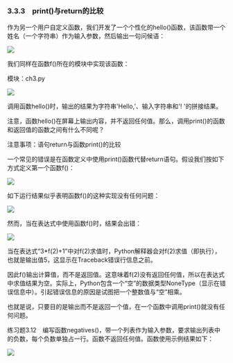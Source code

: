    

### 3.3.3　print()与return的比较

作为另一个用户自定义函数，我们开发了一个个性化的hello()函数，该函数带一个姓名（一个字符串）作为输入参数，然后输出一句问候语：

![](0-Assets/Epubook/程序员编程语言经典合集（计算机科学丛书5册套装），javapython编程语言含经典教材龙书《编译原理》%20(Bruce%20Eckel%20%20Alfred%20V.%20Aho%20%20Monica%20S.%20Lam%20etc.)%20(Z-Library)/images/image08090.jpeg)

我们同样在函数f()所在的模块中实现该函数：

模块：ch3.py

![](0-Assets/Epubook/程序员编程语言经典合集（计算机科学丛书5册套装），javapython编程语言含经典教材龙书《编译原理》%20(Bruce%20Eckel%20%20Alfred%20V.%20Aho%20%20Monica%20S.%20Lam%20etc.)%20(Z-Library)/images/image08091.jpeg)

调用函数hello()时，输出的结果为字符串'Hello,'、输入字符串和'! '的拼接结果。

注意，函数hello()在屏幕上输出内容，并不返回任何值。那么，调用print()的函数和返回值的函数之间有什么不同呢？

注意事项：语句return与函数print()的比较

一个常见的错误是在函数定义中使用print()函数代替return语句。假设我们按如下方式定义第一个函数f()：

![](0-Assets/Epubook/程序员编程语言经典合集（计算机科学丛书5册套装），javapython编程语言含经典教材龙书《编译原理》%20(Bruce%20Eckel%20%20Alfred%20V.%20Aho%20%20Monica%20S.%20Lam%20etc.)%20(Z-Library)/images/image08092.jpeg)

如下运行结果似乎表明函数f()的这种实现没有任何问题：

![](0-Assets/Epubook/程序员编程语言经典合集（计算机科学丛书5册套装），javapython编程语言含经典教材龙书《编译原理》%20(Bruce%20Eckel%20%20Alfred%20V.%20Aho%20%20Monica%20S.%20Lam%20etc.)%20(Z-Library)/images/image08093.jpeg)

然而，当在表达式中使用函数f()时，结果会出错：

![](0-Assets/Epubook/程序员编程语言经典合集（计算机科学丛书5册套装），javapython编程语言含经典教材龙书《编译原理》%20(Bruce%20Eckel%20%20Alfred%20V.%20Aho%20%20Monica%20S.%20Lam%20etc.)%20(Z-Library)/images/image08094.jpeg)

当在表达式“3*f(2)+1”中对f(2)求值时，Python解释器会对f(2)求值（即执行），也就是输出值5，这显示在Traceback错误行信息之前。

因此f()输出计算值，而不是返回值。这意味着f(2)没有返回任何值，所以在表达式中求值结果为空。实际上，Python包含一个“空”的数据类型NoneType（显示在错误信息中）。引起错误信息的原因是试图把一个整数值与“空”相乘。

也就是说，只要目的是输出而不是返回一个值，在一个函数中调用print()就没有任何问题。

练习题3.12　编写函数negatives()，带一个列表作为输入参数，要求输出列表中的负数，每个负数单独占一行。函数不返回任何值。函数使用示例结果如下：

![](0-Assets/Epubook/程序员编程语言经典合集（计算机科学丛书5册套装），javapython编程语言含经典教材龙书《编译原理》%20(Bruce%20Eckel%20%20Alfred%20V.%20Aho%20%20Monica%20S.%20Lam%20etc.)%20(Z-Library)/images/image08095.jpeg)